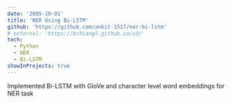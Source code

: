```yaml
---
date: '2005-10-01'
title: 'NER Using Bi-LSTM'
github: 'https://github.com/ankit-1517/ner-bi-lstm'
# external: 'https://bchiang7.github.io/v3/'
tech:
  - Python
  - NER
  - Bi-LSTM
showInProjects: true
---
```


Implemented Bi-LSTM with GloVe and character level word embeddings for NER task